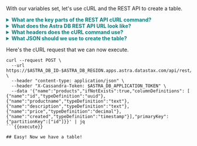 With our variables set, let's use cURL and the REST API to create a table.

<details>
  <summary style="color:teal"><b>What are the key parts of the REST API cURL command?</b></summary>
  <hr>
  Here's a list of key pieces of information we use to build the cURL command for creating the table.
  <ol>
  <li>The cluster ID, the region and the keyspace name (stored in the various environment variables) used to create the URL.</li>
  <li>The token we just generated in the first step, stored in the `ASTRA_DB_APPLICATION_TOKEN` variable.</li>
  <li>The JSON for creating the table.</li>
  </ol>
  <hr>
</details>


<details>
  <summary style="color:teal"><b>What does the Astra DB REST API URL look like?</b></summary>
  <hr>

  We'll build the URL from the various components in the environment variables.
  The complete URL will look similar to this.

  ```
  https://$ASTRA_DB_ID-$ASTRA_DB_REGION.apps.astra.datastax.com/api/rest/v2/keyspaces/$ASTRA_DB_KEYSPACE/tables
  ```
  <hr>
</details>


<details>
  <summary style="color:teal"><b>What headers does the cURL command use?</b></summary>
  <hr>

We can use two headers with the cURL command.

```
--header "Content-Type: application/json"
--header "X-Cassandra-Token: $ASTRA_DB_APPLICATION_TOKEN"
```
<hr>
</details>


<details>
  <summary style="color:teal"><b>What JSON should we use to create the table?</b></summary>
  <hr>
The name of this table is _products_ and contains five columns as shown in the following JSON.
<br>

```
{
  "name":"products",
  "ifNotExists":true,
  "columnDefinitions":
    [
      {
        "name":"id",
        "typeDefinition":"uuid",
        "static":false
      },
      {
        "name":"productname",
        "typeDefinition":"text",
        "static":false
      },
      {
        "name":"description",
        "typeDefinition":"text",
        "static":false
      },
      {
        "name":"price",
        "typeDefinition":"decimal",
        "static":false
      },
      {
        "name":"created",
        "typeDefinition":"timestamp",
        "static":false
      }
    ],
  "primaryKey": {
    "partitionKey":["id"]
  }
}
```
<br>

Notice that the primary key is the _id_ column.
Also, notice that we only try to create the table if it does not already exist.
<hr>
</details>


Here's the cURL request that we can now execute.

```
curl --request POST \
  --url https://$ASTRA_DB_ID-$ASTRA_DB_REGION.apps.astra.datastax.com/api/rest/v2/schemas/keyspaces/$ASTRA_DB_KEYSPACE/tables \
  --header "content-type: application/json" \
  --header "X-Cassandra-Token: $ASTRA_DB_APPLICATION_TOKEN" \
  --data '{"name":"products","ifNotExists":true,"columnDefinitions": [ {"name":"id","typeDefinition":"uuid"}, {"name":"productname","typeDefinition":"text"}, {"name":"description","typeDefinition":"text"}, {"name":"price","typeDefinition":"decimal"}, {"name":"created","typeDefinition":"timestamp"}],"primaryKey": {"partitionKey":["id"]}}' | jq
```{{execute}}

## Easy! Now we have a table!
